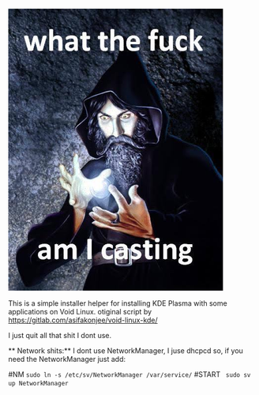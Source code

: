 ![Alt text](https://github.com/cammpion/void-kde/blob/main/void.jpg?raw=true)


This is a simple installer helper for installing KDE Plasma with some applications on Void Linux.
otiginal script by https://gitlab.com/asifakonjee/void-linux-kde/

I just quit all that shit I dont use.


** Network shits:** 
I dont use NetworkManager, I juse dhcpcd
so, if you need the NetworkManager just add:


   #NM
   ```sudo ln -s /etc/sv/NetworkManager /var/service/```
   #START
  ``` sudo sv up NetworkManager```

